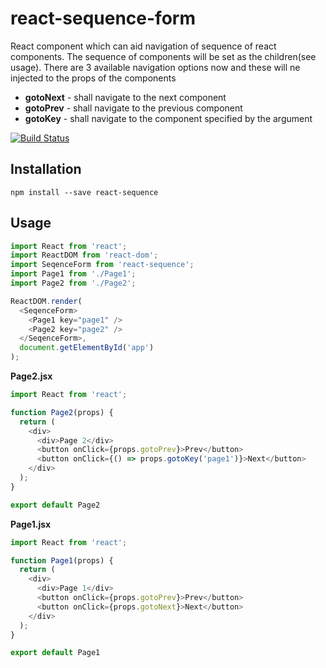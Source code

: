# react-sequence-form

React component which can aid navigation of sequence of react components. The sequence of components will be set as the children(see usage). There are 3 available navigation options now and these will ne injected to the props of the components
* **gotoNext** - shall navigate to the next component
* **gotoPrev** - shall navigate to the previous component
* **gotoKey** - shall navigate to the component specified by the argument

[![Build Status](https://travis-ci.org/arunghosh/react-sequence-form.svg?branch=master)](https://travis-ci.org/arunghosh/react-sequence-form)

## Installation
```
npm install --save react-sequence
```

## Usage

```javascript
import React from 'react';
import ReactDOM from 'react-dom';
import SeqenceForm from 'react-sequence';
import Page1 from './Page1';
import Page2 from './Page2';

ReactDOM.render(
  <SeqenceForm>
    <Page1 key="page1" />
    <Page2 key="page2" />
  </SeqenceForm>,
  document.getElementById('app')
);

```

**Page2.jsx**
```javascript
import React from 'react';

function Page2(props) {
  return (
    <div>
      <div>Page 2</div>
      <button onClick={props.gotoPrev}>Prev</button>
      <button onClick={() => props.gotoKey('page1')}>Next</button>
    </div>
  );
}

export default Page2
```

**Page1.jsx**
```javascript
import React from 'react';

function Page1(props) {
  return (
    <div>
      <div>Page 1</div>
      <button onClick={props.gotoPrev}>Prev</button>
      <button onClick={props.gotoNext}>Next</button>
    </div>
  );
}

export default Page1
```

